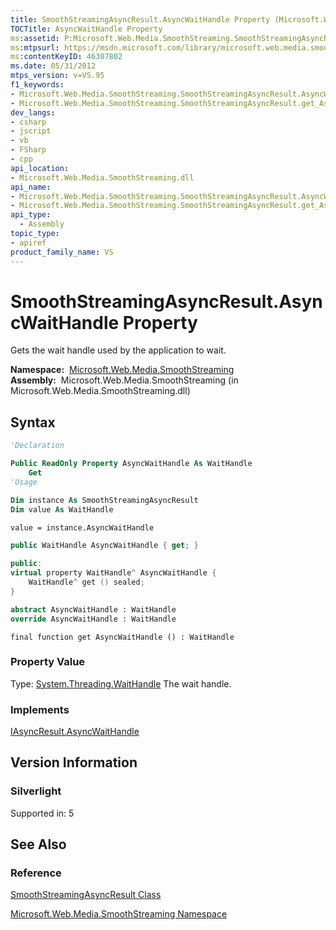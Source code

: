 ```yaml
---
title: SmoothStreamingAsyncResult.AsyncWaitHandle Property (Microsoft.Web.Media.SmoothStreaming)
TOCTitle: AsyncWaitHandle Property
ms:assetid: P:Microsoft.Web.Media.SmoothStreaming.SmoothStreamingAsyncResult.AsyncWaitHandle
ms:mtpsurl: https://msdn.microsoft.com/library/microsoft.web.media.smoothstreaming.smoothstreamingasyncresult.asyncwaithandle(v=VS.95)
ms:contentKeyID: 46307802
ms.date: 05/31/2012
mtps_version: v=VS.95
f1_keywords:
- Microsoft.Web.Media.SmoothStreaming.SmoothStreamingAsyncResult.AsyncWaitHandle
- Microsoft.Web.Media.SmoothStreaming.SmoothStreamingAsyncResult.get_AsyncWaitHandle
dev_langs:
- csharp
- jscript
- vb
- FSharp
- cpp
api_location:
- Microsoft.Web.Media.SmoothStreaming.dll
api_name:
- Microsoft.Web.Media.SmoothStreaming.SmoothStreamingAsyncResult.AsyncWaitHandle
- Microsoft.Web.Media.SmoothStreaming.SmoothStreamingAsyncResult.get_AsyncWaitHandle
api_type:
  - Assembly
topic_type:
- apiref
product_family_name: VS
---
```


# SmoothStreamingAsyncResult.AsyncWaitHandle Property

Gets the wait handle used by the application to wait.

**Namespace:**  [Microsoft.Web.Media.SmoothStreaming](microsoft-web-media-smoothstreaming-namespace_1.md)  
**Assembly:**  Microsoft.Web.Media.SmoothStreaming (in Microsoft.Web.Media.SmoothStreaming.dll)

## Syntax

```vb
'Declaration

Public ReadOnly Property AsyncWaitHandle As WaitHandle
    Get
'Usage

Dim instance As SmoothStreamingAsyncResult
Dim value As WaitHandle

value = instance.AsyncWaitHandle
```

```csharp
public WaitHandle AsyncWaitHandle { get; }
```

```cpp
public:
virtual property WaitHandle^ AsyncWaitHandle {
    WaitHandle^ get () sealed;
}
```

``` fsharp
abstract AsyncWaitHandle : WaitHandle
override AsyncWaitHandle : WaitHandle
```

```jscript
final function get AsyncWaitHandle () : WaitHandle
```

### Property Value

Type: [System.Threading.WaitHandle](https://msdn.microsoft.com/library/9f7e54k1\(v=vs.95\))  
The wait handle.

### Implements

[IAsyncResult.AsyncWaitHandle](https://msdn.microsoft.com/library/tbbhxekx\(v=vs.95\))  

## Version Information

### Silverlight

Supported in: 5  

## See Also

### Reference

[SmoothStreamingAsyncResult Class](smoothstreamingasyncresult-class-microsoft-web-media-smoothstreaming.md)

[Microsoft.Web.Media.SmoothStreaming Namespace](microsoft-web-media-smoothstreaming-namespace_1.md)
